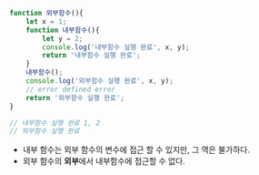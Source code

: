 ```javascript
function 외부함수(){
	let x = 1;
	function 내부함수(){
		let y = 2;
		console.log('내부함수 실행 완료', x, y);
		return '내부함수 실행 완료';
	}
	내부함수();
	console.log('외부함수 실행 완료', x, y); 
	// error defined error
	return '외부함수 실행 완료';
}

// 내부함수 실행 완료 1, 2
// 외부함수 실행 완료 
```

-  내부 함수는 외부 함수의 변수에 접근 할 수 있지만, 그 역은 불가하다.
-  외부 함수의 **외부**에서 내부함수에 접근할 수 없다.